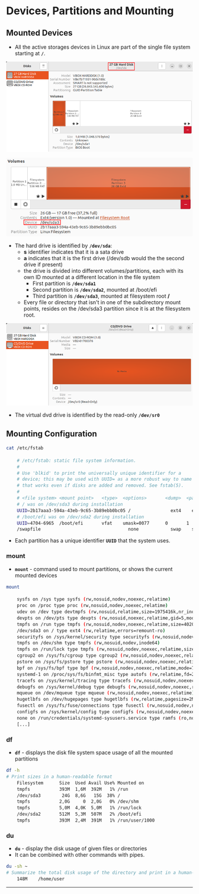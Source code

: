 # Devices, Partitions and Mounting

## Mounted Devices

- All the active storages devices in Linux are part of the single file system starting at **`/`**.

![](.gitbook/assets/image-20220828172429787.png)

![](.gitbook/assets/image-20220828173252814.png)

- The hard drive is identified by **`/dev/sda`**:
  - **s** identifier indicates that it is a sata drive
  - **a** indicates that it is the first drive (/dev/sdb would the the second drive if present)
  - the drive is divided into different volumes/partitions, each with its own ID mounted at a different location in the file system
    - First partition is **`/dev/sda1`**
    - Second partition is **`/dev/sda2`**, mounted at /boot/efi
    - Third partition is **`/dev/sda3`**, mounted at filesystem root **/**
  - Every file or directory that isn't in one of the subdirectory mount points, resides on the /dev/sda3 partition since it is at the filesystem root.

![](.gitbook/assets/image-20220828172735170.png)

- The virtual dvd drive is identified by the read-only **`/dev/sr0`**

## Mounting Configuration

```bash
cat /etc/fstab

	# /etc/fstab: static file system information.
	#
	# Use 'blkid' to print the universally unique identifier for a
	# device; this may be used with UUID= as a more robust way to name devices
	# that works even if disks are added and removed. See fstab(5).
	#
	# <file system> <mount point>   <type>  <options>       <dump>  <pass>
	# / was on /dev/sda3 during installation
	UUID=2b17aaa3-594a-43eb-9c65-3b89ebb0bc05 /               ext4    errors=remount-ro 0       1
	# /boot/efi was on /dev/sda2 during installation
	UUID=4704-6965  /boot/efi       vfat    umask=0077      0       1
	/swapfile                                 none            swap    sw              0       0
```

- Each partition has a unique identifier **`UUID`** that the system uses.

### mount

- **`mount`** - command used to mount partitions, or shows the current mounted devices

```bash
mount

	sysfs on /sys type sysfs (rw,nosuid,nodev,noexec,relatime)
	proc on /proc type proc (rw,nosuid,nodev,noexec,relatime)
	udev on /dev type devtmpfs (rw,nosuid,relatime,size=1975416k,nr_inodes=493854,mode=755,inode64)
	devpts on /dev/pts type devpts (rw,nosuid,noexec,relatime,gid=5,mode=620,ptmxmode=000)
	tmpfs on /run type tmpfs (rw,nosuid,nodev,noexec,relatime,size=402020k,mode=755,inode64)
	/dev/sda3 on / type ext4 (rw,relatime,errors=remount-ro)
	securityfs on /sys/kernel/security type securityfs (rw,nosuid,nodev,noexec,relatime)
	tmpfs on /dev/shm type tmpfs (rw,nosuid,nodev,inode64)
	tmpfs on /run/lock type tmpfs (rw,nosuid,nodev,noexec,relatime,size=5120k,inode64)
	cgroup2 on /sys/fs/cgroup type cgroup2 (rw,nosuid,nodev,noexec,relatime,nsdelegate,memory_recursiveprot)
	pstore on /sys/fs/pstore type pstore (rw,nosuid,nodev,noexec,relatime)
	bpf on /sys/fs/bpf type bpf (rw,nosuid,nodev,noexec,relatime,mode=700)
	systemd-1 on /proc/sys/fs/binfmt_misc type autofs (rw,relatime,fd=29,pgrp=1,timeout=0,minproto=5,maxproto=5,direct,pipe_ino=15742)
	tracefs on /sys/kernel/tracing type tracefs (rw,nosuid,nodev,noexec,relatime)
	debugfs on /sys/kernel/debug type debugfs (rw,nosuid,nodev,noexec,relatime)
	mqueue on /dev/mqueue type mqueue (rw,nosuid,nodev,noexec,relatime)
	hugetlbfs on /dev/hugepages type hugetlbfs (rw,relatime,pagesize=2M)
	fusectl on /sys/fs/fuse/connections type fusectl (rw,nosuid,nodev,noexec,relatime)
	configfs on /sys/kernel/config type configfs (rw,nosuid,nodev,noexec,relatime)
	none on /run/credentials/systemd-sysusers.service type ramfs (ro,nosuid,nodev,noexec,relatime,mode=700)
	[...]
```

### df

- **`df`** - displays the disk file system space usage of all the mounted partitions

```bash
df -h
# Print sizes in a human-readable format
	Filesystem      Size  Used Avail Use% Mounted on
	tmpfs           393M  1,6M  392M   1% /run
	/dev/sda3        24G  8,6G   15G  38% /
	tmpfs           2,0G     0  2,0G   0% /dev/shm
	tmpfs           5,0M  4,0K  5,0M   1% /run/lock
	/dev/sda2       512M  5,3M  507M   2% /boot/efi
	tmpfs           393M  2,4M  391M   1% /run/user/1000
```

### du

- **`du`** - display the disk usage of given files or directories
- It can be combined with other commands with pipes.

```bash
du -sh ~
# Summarize the total disk usage of the directory and print in a human-readable format
	148M	/home/user
```

------

